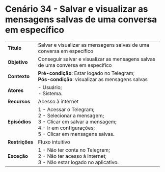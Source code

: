 # Cenário 34 - Salvar e visualizar as mensagens salvas de uma conversa em específico   

|        |                   |  
| -------  |  :------------------------------------|
|**Título** | Salvar e visualizar as mensagens salvas de uma conversa em específico |
|**Objetivo** | Conseguir salvar e visualizar as mensagens salvas de uma conversa em específico|
|**Contexto** |**Pré-condição**: Estar logado no Telegram;<br>**Pós-condição**: visualizar as mensagens salvas|
|**Atores**   | - Usuário;<br> - Sistema.       | 
|**Recursos** | Acesso à internet|
|**Episódios**| 1 - Acessar o Telegram; <br>2 - Selecionar a mensagem;<br>3 - Clicar em salvar a mensagem;<br>4 - Ir em configurações;<br>5 - Clicar em mensagens salvas.|
|**Restrições**| Fluxo intuitivo| 
|**Exceção**| 1 - Não ter conta no Telegram;<br> 2 - Não ter acesso à internet;<br>3 - Não estar logado no aplicativo.|

 